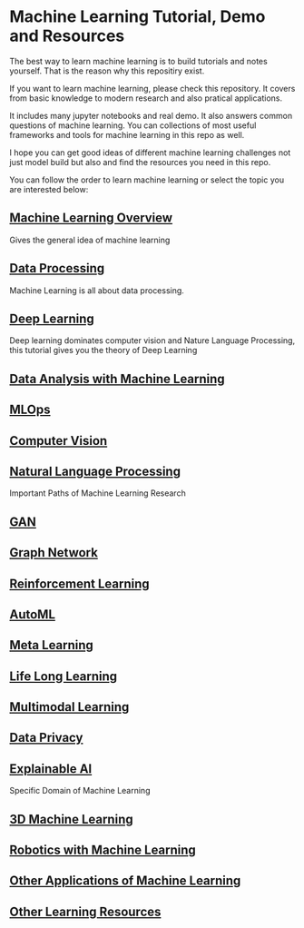 # Machine Learning Tutorial, Demo and Resources

The best way to learn machine learning is to build tutorials and notes yourself. That is the reason why this repositiry exist.

If you want to learn machine learning, please check this repository. It covers from basic knowledge to modern research and also pratical applications. 

It includes many jupyter notebooks and real demo. It also answers common questions of machine learning. You can collections of most useful frameworks and tools for machine learning in this repo as well.

I hope you can get good ideas of different machine learning challenges not just model build but also  and find the resources you need in this repo.

You can follow the order to learn machine learning or select the topic you are interested below:

## [Machine Learning Overview](ML.md)

Gives the general idea of machine learning

## [Data Processing](DataProcessing.md)

Machine Learning is all about data processing.

## [Deep Learning](DL.md)

Deep learning dominates computer vision and Nature Language Processing, this tutorial gives you the theory of Deep Learning

## [Data Analysis with Machine Learning]()

## [MLOps](deployment.md)

## [Computer Vision](CV.md)

## [Natural Language Processing](NLP.md)

Important Paths of Machine Learning Research

## [GAN](GAN.md)

## [Graph Network](GNN.md)

## [Reinforcement Learning](RL.md)

## [AutoML](autoML.md)

## [Meta Learning](Meta.md)

## [Life Long Learning](LLL.md)

## [Multimodal Learning](Multimodal.md)

## [Data Privacy](privacy.md)

## [Explainable AI](ExplainableAI.md)

Specific Domain of Machine Learning

## [3D Machine Learning](3D.md)

## [Robotics with Machine Learning](Robotics.md)

## [Other Applications of Machine Learning](Applications.md)

## [Other Learning Resources](learning_resources.md)
